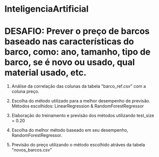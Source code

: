 # InteligenciaArtificial
# DESAFIO: Prever o preço de barcos baseado nas características do barco, como: ano, tamanho, tipo de barco, se é novo ou usado, qual material usado, etc.

1. Análise da correlação das colunas da tabela "barco_ref.csv" com a coluna preço.

2. Escolha do método utilizado para a melhor desempenho de previsão. Métodos escolhidos: LinearRegression & RandomForestRegressor

3. Elaboração do treinamento e previsão dos métodos utilizando test_size = 0.20

4. Escolha do melhor método baseado em seu desempenho, RandomForestRegressor.

5. Previsão do preço utilizando o método escolhido atráves da tabela "novos_barcos.csv"
